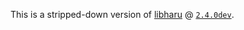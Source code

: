 This is a stripped-down version of [libharu](http://libharu.org/) @ [`2.4.0dev`](https://github.com/libharu/libharu/commit/d84867ebf9f3de6afd661d2cdaff102457fbc371).
